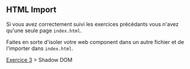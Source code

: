 ## HTML Import

Si vous avez correctement suivi les exercices précédants vous n'avez qu'une seule page `index.html`.

Faites en sorte d'isoler votre web component dans un autre fichier et de l'importer dans `index.html`.

[Exercice 3](workshop/shadow_dom.md) > Shadow DOM

